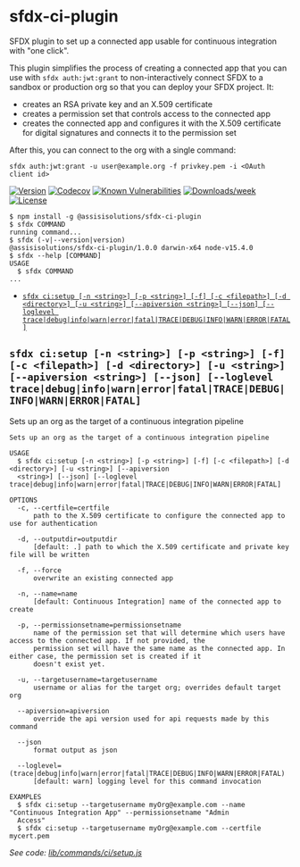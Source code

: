 sfdx-ci-plugin
==

SFDX plugin to set up a connected app usable for continuous integration with "one click".

This plugin simplifies the process of creating a connected app that you can use with `sfdx auth:jwt:grant`
to non-interactively connect SFDX to a sandbox or production org so that you can deploy your SFDX project.
It:
- creates an RSA private key and an X.509 certificate
- creates a permission set that controls access to the connected app
- creates the connected app and configures it with the X.509 certificate for digital signatures and connects it
  to the permission set

After this, you can connect to the org with a single command:

    sfdx auth:jwt:grant -u user@example.org -f privkey.pem -i <OAuth client id>


[![Version](https://img.shields.io/npm/v/sfdx-ci-plugin.svg)](https://npmjs.org/package/sfdx-ci-plugin)
[![Codecov](https://codecov.io/gh/fransflippo/sfdx-ci-plugin/branch/master/graph/badge.svg)](https://codecov.io/gh/fransflippo/sfdx-ci-plugin)
[![Known Vulnerabilities](https://snyk.io/test/github/fransflippo/sfdx-ci-plugin/badge.svg)](https://snyk.io/test/github/fransflippo/sfdx-ci-plugin)
[![Downloads/week](https://img.shields.io/npm/dw/ci.svg)](https://npmjs.org/package/sfdx-ci-plugin)
[![License](https://img.shields.io/npm/l/ci.svg)](https://github.com/fransflippo/sfdx-ci-plugin/blob/master/package.json)

<!-- toc -->

<!-- tocstop -->

<!-- install -->

<!-- usage -->
```sh-session
$ npm install -g @assisisolutions/sfdx-ci-plugin
$ sfdx COMMAND
running command...
$ sfdx (-v|--version|version)
@assisisolutions/sfdx-ci-plugin/1.0.0 darwin-x64 node-v15.4.0
$ sfdx --help [COMMAND]
USAGE
  $ sfdx COMMAND
...
```
<!-- usagestop -->

<!-- commands -->
* [`sfdx ci:setup [-n <string>] [-p <string>] [-f] [-c <filepath>] [-d <directory>] [-u <string>] [--apiversion <string>] [--json] [--loglevel trace|debug|info|warn|error|fatal|TRACE|DEBUG|INFO|WARN|ERROR|FATAL]`](#sfdx-cisetup--n-string--p-string--f--c-filepath--d-directory--u-string---apiversion-string---json---loglevel-tracedebuginfowarnerrorfataltracedebuginfowarnerrorfatal)

## `sfdx ci:setup [-n <string>] [-p <string>] [-f] [-c <filepath>] [-d <directory>] [-u <string>] [--apiversion <string>] [--json] [--loglevel trace|debug|info|warn|error|fatal|TRACE|DEBUG|INFO|WARN|ERROR|FATAL]`

Sets up an org as the target of a continuous integration pipeline

```
Sets up an org as the target of a continuous integration pipeline

USAGE
  $ sfdx ci:setup [-n <string>] [-p <string>] [-f] [-c <filepath>] [-d <directory>] [-u <string>] [--apiversion 
  <string>] [--json] [--loglevel trace|debug|info|warn|error|fatal|TRACE|DEBUG|INFO|WARN|ERROR|FATAL]

OPTIONS
  -c, --certfile=certfile
      path to the X.509 certificate to configure the connected app to use for authentication

  -d, --outputdir=outputdir
      [default: .] path to which the X.509 certificate and private key file will be written

  -f, --force
      overwrite an existing connected app

  -n, --name=name
      [default: Continuous Integration] name of the connected app to create

  -p, --permissionsetname=permissionsetname
      name of the permission set that will determine which users have access to the connected app. If not provided, the 
      permission set will have the same name as the connected app. In either case, the permission set is created if it 
      doesn't exist yet.

  -u, --targetusername=targetusername
      username or alias for the target org; overrides default target org

  --apiversion=apiversion
      override the api version used for api requests made by this command

  --json
      format output as json

  --loglevel=(trace|debug|info|warn|error|fatal|TRACE|DEBUG|INFO|WARN|ERROR|FATAL)
      [default: warn] logging level for this command invocation

EXAMPLES
  $ sfdx ci:setup --targetusername myOrg@example.com --name "Continuous Integration App" --permissionsetname "Admin 
  Access"
  $ sfdx ci:setup --targetusername myOrg@example.com --certfile mycert.pem
```

_See code: [lib/commands/ci/setup.js](https://github.com/fransflippo/sfdx-ci-plugin/blob/v1.0.0/lib/commands/ci/setup.js)_
<!-- commandsstop -->
